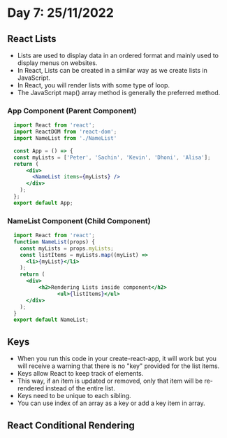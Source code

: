 # Day 7: 25/11/2022
## React Lists 
- Lists are used to display data in an ordered format and mainly used to display menus on websites. 
- In React, Lists can be created in a similar way as we create lists in JavaScript.
- In React, you will render lists with some type of loop.
- The JavaScript map() array method is generally the preferred method.
### App Component (Parent Component)
  ```jsx
    import React from 'react';   
    import ReactDOM from 'react-dom';   
    import NameList from './NameList'

    const App = () => {
    const myLists = ['Peter', 'Sachin', 'Kevin', 'Dhoni', 'Alisa'];   
    return (
        <div>
          <NameList items={myLists} />
        </div>
      );
    };
    export default App;
  ```
### NameList Component (Child Component)
  ```jsx
    import React from 'react';   
    function NameList(props) {  
      const myLists = props.myLists;  
      const listItems = myLists.map((myList) =>  
        <li>{myList}</li>  
      );  
      return (  
        <div>  
            <h2>Rendering Lists inside component</h2>  
                  <ul>{listItems}</ul>  
        </div>  
      );  
    }  
    export default NameList;  
  ```
## Keys
- When you run this code in your create-react-app, it will work but you will receive a warning that there is no "key" provided for the list items.
- Keys allow React to keep track of elements. 
- This way, if an item is updated or removed, only that item will be re-rendered instead of the entire list.
- Keys need to be unique to each sibling.
- You can use index of an array as a key or add a key item in array.
## React Conditional Rendering
